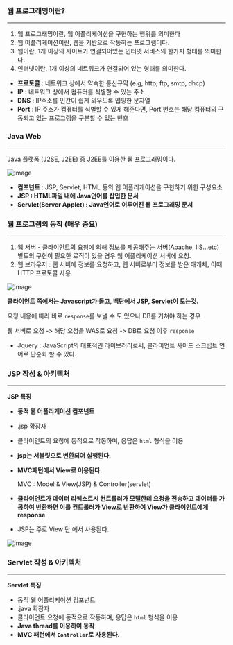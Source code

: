 ### 웹 프로그래밍이란?

---

1. 웹 프로그래밍이란, 웹 어플리케이션을 구현하는 행위를 의미한다
2. 웹 어플리케이션이란, 웹을 기반으로 작동하는 프로그램이다.
3. 웹이란, 1개 이상의 사이트가 연결되어있는 인터넷 서비스의 한가지 형태를 의미한다.
4. 인터넷이란, 1개 이상의 네트워크가 연결되어 있는 형태를 의미한다.

- **프로토콜** : 네트워크 상에서 약속한 통신규약 (e.g, http, ftp, smtp, dhcp)
- **IP** : 네트워크 상에서 컴퓨터를 식별할 수 있는 주소
- **DNS** : IP주소를 인간이 쉽게 외우도록 맵핑한 문자열
- **Port** : IP 주소가 컴퓨터를 식별할 수 있게 해준다면, Port 번호는 해당 컴퓨터의 구동되고 있는 프로그램을 구분할 수 있는 번호



### Java Web

---

Java 플랫폼 (J2SE, J2EE) 중 J2EE를 이용한 웹 프로그래밍이다.

![image](https://user-images.githubusercontent.com/33051018/74084821-38764600-4ab6-11ea-8742-54f66e3bfd94.png)

- **컴포넌트** : JSP, Servlet, HTML 등의 웹 어플리케이션을 구현하기 위한 구성요소
- **JSP : HTML파일 내에 Java언어를 삽입한 문서**
- **Servlet(Server Applet) : Java언어로 이루어진 웹 프로그래밍 문서**



### 웹 프로그램의 동작 (매우 중요)

---

1. 웹 서버 - 클라이언트의 요청에 의해 정보를 제공해주는 서버(Apache, IIS...etc) 별도의 구현이 필요한 로직이 있을 경우 웹 어플리케이션 서버에 요청.
2. 웹 브라우저 : 웹 서버에 정보를 요청하고, 웹 서버로부터 정보를 받은 매개체, 이때 HTTP 프로토콜 사용.

![image](https://user-images.githubusercontent.com/33051018/74084919-4d9fa480-4ab7-11ea-8c5e-3ddbc57656d2.png)

**클라이언트 쪽에서는 Javascript가 돌고, 백단에서 JSP, Servlet이 도는것.**

요청 내용에 따라 바로 `response`를 보낼 수 도 있으나 DB를 거쳐야 하는 경우

웹 서버로 요청 -> 해당 요청을 WAS로 요청 -> DB로 요청 이후 `response`

- Jquery : JavaScript의 대표적인 라이브러리로써, 클라이언트 사이드 스크립트 언어로 단순화 할 수 있다.





### JSP 작성 & 아키텍처

---

**JSP 특징**

- **동적 웹 어플리케이션 컴포넌트**

- .jsp 확장자

- 클라이언트의 요청에 동적으로 작동하며, 응답은 `html` 형식을 이용

- **jsp는 서블릿으로 변환되어 실행된다.**

- **MVC패턴에서 View로 이용된다.**

  MVC : Model & View(JSP) & Controller(servlet)

- **클라이언트가 데이터 리퀘스트시 컨트롤러가 모델한테 요청을 전송하고 데이터를 가공하여 반환하면 이를 컨트롤러가 View로 반환하여 View가 클라이언트에게 response**

- JSP는 주로 View 단 에서 사용된다.

![image](https://user-images.githubusercontent.com/33051018/74085670-e128a380-4abe-11ea-95e5-17ebfb50f5a0.png)



### Servlet 작성 & 아키텍처

---

**Servlet 특징**

- 동적 웹 어플리케이션 컴포넌트
- .java 확장자
- 클라이언트 요청에 동적으로 작동하며, 응답은 `html` 형식을 이용
- **Java thread를 이용하여 동작**
- **MVC 패턴에서 `Controller`로 사용된다.**